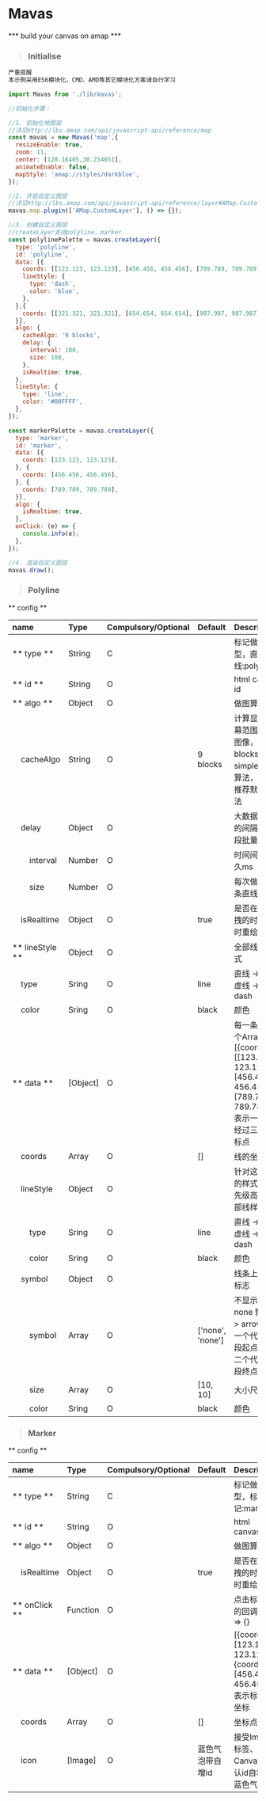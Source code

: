 # Mavas

*** build your canvas on amap ***

> ### Initialise

``` javascript
严重提醒
本示例采用ES6模块化，CMD、AMD等其它模块化方案请自行学习

import Mavas from './lib/mavas';

//初始化步骤：

//1. 初始化地图层
//详见http://lbs.amap.com/api/javascript-api/reference/map
const mavas = new Mavas('map',{
  resizeEnable: true,
  zoom: 11,
  center: [120.16405,30.254651],
  animateEnable: false,
  mapStyle: 'amap://styles/darkblue',
});

//2. 开启自定义图层
//详见http://lbs.amap.com/api/javascript-api/reference/layer#AMap.CustomLayer
mavas.map.plugin(['AMap.CustomLayer'], () => {});

//3. 创建自定义图层
//createLayer支持polyline，marker
const polylinePalette = mavas.createLayer({
  type: 'polyline',
  id: 'polyline',
  data: [{
    coords: [[123.123, 123.123], [456.456, 456.456], [789.789, 789.789]],
    lineStyle: {
      type: 'dash',
      color: 'blue',
    },
  },{
    coords: [[321.321, 321.321], [654.654, 654.654], [987.987, 987.987]],
  }],
  algo: {
    cacheAlgo: '9 blocks',
    delay: {
      interval: 100,
      size: 100,
    },
    isRealtime: true,
  },
  lineStyle: {
    type: 'line',
    color: '#00FFFF',
  },
});

const markerPalette = mavas.createLayer({
  type: 'marker',
  id: 'marker',
  data: [{
    coords: [123.123, 123.123],
  }, {
    coords: [456.456, 456.456],
  }, {
    coords: [789.789, 789.789],
  }],
  algo: {
    isRealtime: true,
  },
  onClick: (e) => {
    console.info(e);
  },
});

//4. 渲染自定义图层
mavas.draw();

```

> ### Polyline

** config **

| name                                                     | Type     | Compulsory/Optional | Default     | Description              |
| :------------------------------------------------------- | :------- | :------------------ | :---------- | :----------------------- |
| ** type **                                               | String   | C                   |             | 标记做图类型，直线:polyline |
| ** id **                                                 | String   | O                   |             | html canvas id           |
| ** algo **                                               | Object   | O                   |             | 做图算法                  |
| &nbsp;&nbsp;&nbsp;&nbsp;cacheAlgo                        | String   | O                   | 9 blocks    | 计算显示屏幕范围内的图像，支持9 blocks和simple两种算法，强烈推荐默认算法 |
| &nbsp;&nbsp;&nbsp;&nbsp;delay                            | Object   | O                   |             | 大数据量下的间隔时间段批量做图 |
| &nbsp;&nbsp;&nbsp;&nbsp;&nbsp;&nbsp;&nbsp;&nbsp;interval | Number   | O                   |             | 时间间隔多久ms              |
| &nbsp;&nbsp;&nbsp;&nbsp;&nbsp;&nbsp;&nbsp;&nbsp;size     | Number   | O                   |             | 每次做多少条直线             |
| &nbsp;&nbsp;&nbsp;&nbsp;isRealtime                       | Object   | O                   | true        | 是否在托拉拽的时候实时重绘     |
| ** lineStyle **                                          | Object   | O                   |             | 全部线的样式                |
| &nbsp;&nbsp;&nbsp;&nbsp;type                             | Sring    | O                   | line        | 直线 -> line 虚线 -> dash   |
| &nbsp;&nbsp;&nbsp;&nbsp;color                            | Sring    | O                   | black       | 颜色                       |
| ** data **                                               | [Object] | O                   |             | 每一条线一个Array i.e. [{coords: [[123.123, 123.123], [456.456, 456.456], [789.789, 789.789]]}] 表示一条线经过三个坐标点 |
| &nbsp;&nbsp;&nbsp;&nbsp;coords                           | Array    | O                   | []          | 线的坐标点                  |
| &nbsp;&nbsp;&nbsp;&nbsp;lineStyle                        | Object   | O                   |             | 针对这条线的样式，优先级高于全部线样式 |
| &nbsp;&nbsp;&nbsp;&nbsp;&nbsp;&nbsp;&nbsp;&nbsp;type     | Sring    | O                   | line        | 直线 -> line 虚线 -> dash   |
| &nbsp;&nbsp;&nbsp;&nbsp;&nbsp;&nbsp;&nbsp;&nbsp;color    | Sring    | O                   | black       | 颜色                       |
| &nbsp;&nbsp;&nbsp;&nbsp;symbol                           | Object   | O                   |             | 线条上增加标志               |
| &nbsp;&nbsp;&nbsp;&nbsp;&nbsp;&nbsp;&nbsp;&nbsp;symbol   | Array    | O                   | ['none', 'none'] | 不显示 -> none 箭头 -> arrow 第一个代表线段起点，第二个代表线段终点 |
| &nbsp;&nbsp;&nbsp;&nbsp;&nbsp;&nbsp;&nbsp;&nbsp;size     | Array    | O                   | [10, 10]    | 大小尺寸                    |
| &nbsp;&nbsp;&nbsp;&nbsp;&nbsp;&nbsp;&nbsp;&nbsp;color    | Sring    | O                   | black       | 颜色                       |

>  ### Marker

** config **

| name                                                     | Type     | Compulsory/Optional | Default     | Description              |
| :------------------------------------------------------- | :-----   | :------------------ | :---------- | :----------------------- |
| ** type **                                               | String   | C                   |             | 标记做图类型，标记:marker   |
| ** id **                                                 | String   | O                   |             | html canvas id           |
| ** algo **                                               | Object   | O                   |             | 做图算法                  |
| &nbsp;&nbsp;&nbsp;&nbsp;isRealtime                       | Object   | O                   | true        | 是否在托拉拽的时候实时重绘   |
| ** onClick **                                            | Function | O                   |             | 点击标记后的回调 (e) => {}  |
| ** data **                                               | [Object] | O                   |             | [{coords: [123.123, 123.123]}, {coords: [456.456, 456.456]}] 表示标记此坐标 |
| &nbsp;&nbsp;&nbsp;&nbsp;coords                           | Array    | O                   | []          | 坐标点                    |
| &nbsp;&nbsp;&nbsp;&nbsp;icon                             | [Image]  | O                   | 蓝色气泡带自增id | 接受Image标签、Canvas；默认id自增的蓝色气泡 |